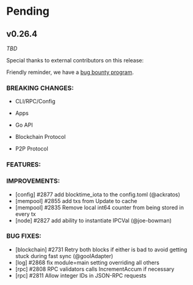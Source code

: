 # Pending

## v0.26.4

*TBD*

Special thanks to external contributors on this release:

Friendly reminder, we have a [bug bounty
program](https://hackerone.com/tendermint).

### BREAKING CHANGES:

* CLI/RPC/Config

* Apps

* Go API

* Blockchain Protocol

* P2P Protocol

### FEATURES:

### IMPROVEMENTS:

- [config] \#2877 add blocktime_iota to the config.toml (@ackratos)
- [mempool] \#2855 add txs from Update to cache
- [mempool] \#2835 Remove local int64 counter from being stored in every tx
- [node] \#2827 add ability to instantiate IPCVal (@joe-bowman)

### BUG FIXES:

- [blockchain] \#2731 Retry both blocks if either is bad to avoid getting stuck during fast sync (@goolAdapter)
- [log] \#2868 fix module=main setting overriding all others
- [rpc] \#2808 RPC validators calls IncrementAccum if necessary
- [rpc] \#2811 Allow integer IDs in JSON-RPC requests
